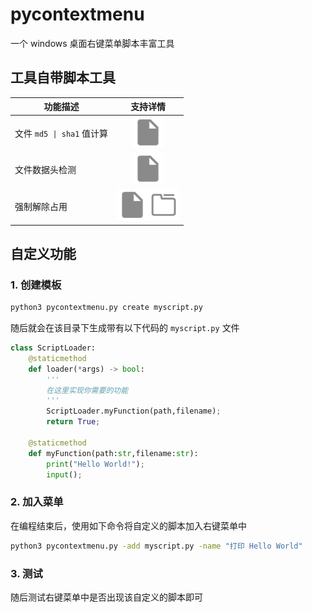 # pycontextmenu
 一个 windows 桌面右键菜单脚本丰富工具

## 工具自带脚本工具
|功能描述|支持详情|
|-------|-------|
|文件 `md5 \| sha1` 值计算|<div align="center"><img width="50px" src="icon/file.png" /></div>|
|文件数据头检测| <div align="center"><img width="50px" src="icon/file.png" /></div>|
|强制解除占用|<div align="center"><img width="50px" src="icon/file.png" /><img width="50px" src="icon/folder.png" /></div>|

## 自定义功能
### 1. 创建模板
```bash
python3 pycontextmenu.py create myscript.py
```
随后就会在该目录下生成带有以下代码的 `myscript.py` 文件

```python
class ScriptLoader:
    @staticmethod
    def loader(*args) -> bool:
        '''
        在这里实现你需要的功能
        '''
        ScriptLoader.myFunction(path,filename);
        return True;

    @staticmethod
    def myFunction(path:str,filename:str):
        print("Hello World!");
        input();
```
### 2. 加入菜单
在编程结束后，使用如下命令将自定义的脚本加入右键菜单中
```bash
python3 pycontextmenu.py -add myscript.py -name "打印 Hello World"
```
### 3. 测试
随后测试右键菜单中是否出现该自定义的脚本即可